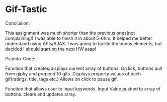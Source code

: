 # Gif-Tastic

Conclusion: 

This assignment was much shorter than the previous ones(not complaining!) I was able to finish it in about 5-6hrs. It helped me better understand using APIs/AJAX. I was going to tackle the bonus elements, but decided I should start on the next HW asap!




Psuedo-Code:

Function that creates/displays current array of buttons.
    On lick, buttons pull from giphy and prepend 10 gifs.
        Displays property values of each gif(ratings, title, tags etc.)
        Allows on click to pause gif.

Function that allows user to input keywords.
    Input Value pushed to array of buttons.
        clears and updates array.

   
